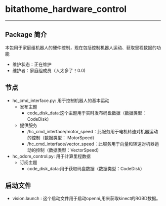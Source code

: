 # bitathome_hardware_control

---

## Package 简介
本包用于家庭组机器人的硬件控制，现在包括控制机器人运动、获取里程数据的功能

- 维护状态：正在维护
- 维护者：家庭组成员（人太多了！0.0)

## 节点
- hc_cmd_interface.py: 用于控制机器人的基本运动
    - 发布主题
        - code_disk_data:这个主题用于实时发布码盘数据（数据类型：CodeDisk）
    - 提供服务
        - /hc_cmd_interface/motor_speed：此服务用于电机转速对机器运动的控制（数据类型： MotorSpeed）
        - /hc_cmd_interface/vector_speed：此服务用于向量和转速对机器运动的控制（数据类型：VectorSpeed）
- hc_odom_control.py: 用于计算里程数据
    - 订阅主题
        - code_disk_data:用于获取码盘数据（数据类型：CodeDisk）

## 启动文件
- vision.launch : 这个启动文件用于启动openni,用来获取kinect的RGBD数据。
